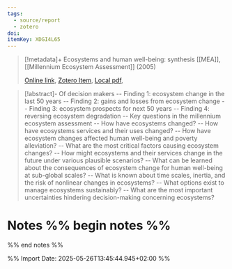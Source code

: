 ```yaml
---
tags:
  - source/report
  - zotero
doi: 
itemKey: XDGI4L65
---
```

>[!metadata]+
> Ecosystems and human well-being: synthesis
> [[MEA]], 
> [[Millennium Ecosystem Assessment]] (2005)
> 
> [Online link](), [Zotero Item](zotero://select/library/items/XDGI4L65), [Local pdf](file://C:/Users/aburg/Documents/references/zotero/storage/VK77KILN/MillenniumEcosystemAssessment2005_Ecosystemshuman.pdf), 

>[!abstract]-
>Of decision makers -- Finding 1: ecosystem change in the last 50 years -- Finding 2: gains and losses from ecosystem change -- Finding 3: ecosystem prospects for next 50 years -- Finding 4: reversing ecosystem degradation -- Key questions in the millennium ecosystem assessment -- How have ecosystems changed? -- How have ecosystems services and their uses changed? -- How have ecosystem changes affected human well-being and poverty alleviation? -- What are the most critical factors causing ecosystem changes? -- How might ecosystems and their services change in the future under various plausible scenarios? -- What can be learned about the consequences of ecosystem change for human well-being at sub-global scales? -- What is known about time scales, inertia, and the risk of nonlinear changes in ecosystems? -- What options exist to manage ecosystems sustainably? -- What are the most important uncertainties hindering decision-making concerning ecosystems?

# Notes %% begin notes %%

%% end notes %%




%% Import Date: 2025-05-26T13:45:44.945+02:00 %%
